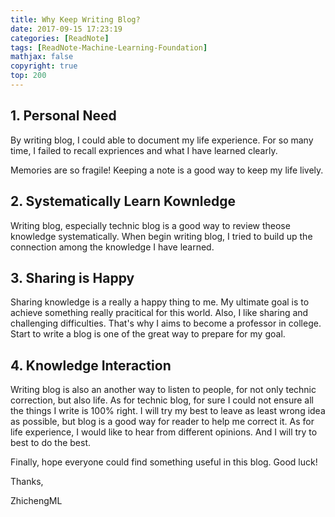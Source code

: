 ```yaml
---
title: Why Keep Writing Blog?
date: 2017-09-15 17:23:19
categories: [ReadNote]
tags: [ReadNote-Machine-Learning-Foundation]
mathjax: false
copyright: true
top: 200
---
```



## 1. Personal Need

By writing blog, I could able to document my life experience. For so many time, I failed to recall expriences and what I have learned clearly.

Memories are so fragile! Keeping a note is a good way to keep my life lively.

## 2. Systematically Learn Kownledge

Writing blog, especially technic blog is a good way to review theose knowledge systematically. When begin writing blog, I tried to build up the connection among the knowledge I have learned.

## 3. Sharing is Happy

Sharing knowledge is a really a happy thing to me. My ultimate goal is to achieve something really pracitical for this world. Also, I like sharing and challenging difficulties. That's why I aims to become a professor in college. Start to write a blog is one of the great way to prepare for my goal.

## 4. Knowledge Interaction

Writing blog is also an another way to listen to people, for not only technic correction, but also life. As for technic blog, for sure I could not ensure all the things I write is 100% right. I will try my best to leave as least wrong idea as possible, but blog is a good way for reader to help me correct it. As for life experience, I would like to hear from different opinions. And I will try to best to do the best.




Finally, hope everyone could find something useful in this blog. Good luck!

Thanks,

ZhichengML
